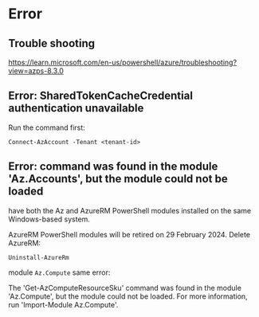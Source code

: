 # Error

## Trouble shooting
https://learn.microsoft.com/en-us/powershell/azure/troubleshooting?view=azps-8.3.0


## Error: SharedTokenCacheCredential authentication unavailable
Run the command first:
```
Connect-AzAccount -Tenant <tenant-id>
```

## Error: command was found in the module 'Az.Accounts', but the module could not be loaded
have both the Az and AzureRM PowerShell modules installed on the same Windows-based system.

AzureRM PowerShell modules will be retired on 29 February 2024. Delete AzureRM:
```
Uninstall-AzureRm
```

module `Az.Compute` same error:

The 'Get-AzComputeResourceSku' command was found in the module 'Az.Compute', but the module could not be loaded. For more information, run 'Import-Module Az.Compute'.
